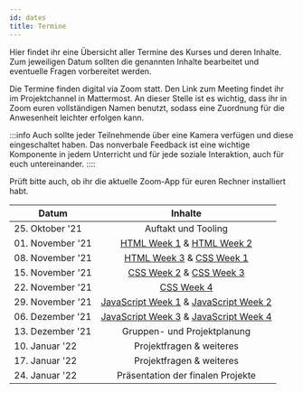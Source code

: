 ```yaml
---
id: dates
title: Termine
---
```


Hier findet ihr eine Übersicht aller Termine des Kurses und deren Inhalte. Zum jeweiligen Datum sollten die genannten Inhalte bearbeitet und eventuelle Fragen vorbereitet werden.

Die Termine finden digital via Zoom statt. Den Link zum Meeting findet ihr im Projektchannel in Mattermost. An dieser Stelle ist es wichtig, dass ihr in Zoom euren vollständigen Namen benutzt, sodass eine Zuordnung für die Anwesenheit leichter erfolgen kann.

:::info
Auch sollte jeder Teilnehmende über eine Kamera verfügen und diese eingeschaltet haben.
Das nonverbale Feedback ist eine wichtige Komponente in jedem Unterricht und für jede soziale Interaktion, auch für euch untereinander.
::::

Prüft bitte auch, ob ihr die aktuelle Zoom-App für euren Rechner installiert habt.

| Datum            |                                                         Inhalte                                                          |
| ---------------- | :----------------------------------------------------------------------------------------------------------------------: |
| 25. Oktober '21 |                                                   Auftakt und Tooling                                                    |
| 01. November '21 |  [HTML Week 1](https://www.coursera.org/learn/html/home/week/1) & [HTML Week 2](https://www.coursera.org/learn/html/home/week/2)   |
| 08. November '21 | [HTML Week 3](https://www.coursera.org/learn/html/home/week/3) & [CSS Week 1](https://www.coursera.org/learn/introcss/home/week/1) |
| 15. November '21 | [CSS Week 2](https://www.coursera.org/learn/introcss/home/week/2) & [CSS Week 3](https://www.coursera.org/learn/introcss/home/week/3) |
| 22. November '21 | [CSS Week 4](https://www.coursera.org/learn/introcss/home/week/4) |
| 29. November '21 | [JavaScript Week 1](https://www.coursera.org/learn/javascript/home/week/1) & [JavaScript Week 2](https://www.coursera.org/learn/javascript/home/week/2) |
| 06. Dezember '21 | [JavaScript Week 3](https://www.coursera.org/learn/javascript/home/week/3) & [JavaScript Week 4](https://www.coursera.org/learn/javascript/home/week/4) |
| 13. Dezember '21 | Gruppen- und Projektplanung |
| 10. Januar '22 | Projektfragen & weiteres |
| 17. Januar '22 | Projektfragen & weiteres |
| 24. Januar '22 | Präsentation der finalen Projekte |
